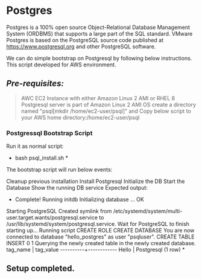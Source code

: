 # Postgres

Postgres is a 100% open source Object-Relational Database Management System (ORDBMS) that supports a large part of the SQL standard.
VMware Postgres is based on the PostgreSQL source code published at https://www.postgresql.org and other PostgreSQL software.

We can do simple bootstrap on Postgresql by following below instructions. This script developed for AWS environment. 

## *Pre-requisites:*

> AWC EC2 Instance with either Amazon Linux 2 AMI or RHEL 8
> Postgresql server is part of Amazon Linux 2 AMI OS
> create a directory named "psql[mkdir /home/ec2-user/psql]" and Copy below script to your AWS home directory:/home/ec2-user/psql

### Postgressql Bootstrap Script
Run it as normal script:

* bash psql_install.sh *

The bootstrap script will run below events:

Cleanup previous installation
Install Postgresql
Initialize the DB
Start the Database
Show the running DB service
Expected output:

* Complete!
Running initdb
Initializing database ... OK

Starting PostgreSQL
Created symlink from /etc/systemd/system/multi-user.target.wants/postgresql.service to /usr/lib/systemd/system/postgresql.service.
Wait for PostgreSQL to finish starting up...
Running script
CREATE ROLE
CREATE DATABASE
You are now connected to database "hello_postgres" as user "psqluser".
CREATE TABLE
INSERT 0 1
Querying the newly created table in the newly created database.
 tag_name | tag_value
----------+------------
 Hello    | Postgresql
(1 row) *

## Setup completed.
